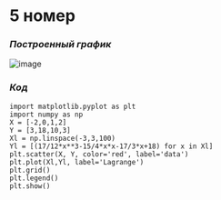 # 5 номер
### *Построенный график*

![image](https://github.com/mak48/for_controlwork_plot_lagrange/assets/132274048/8b2b5602-a629-4687-a3ce-795d8603c64c)

### *Код*
```
import matplotlib.pyplot as plt
import numpy as np
X = [-2,0,1,2]
Y = [3,18,10,3]
Xl = np.linspace(-3,3,100)
Yl = [(17/12*x**3-15/4*x*x-17/3*x+18) for x in Xl]
plt.scatter(X, Y, color='red', label='data')
plt.plot(Xl,Yl, label='Lagrange')
plt.grid()
plt.legend()
plt.show()
```
